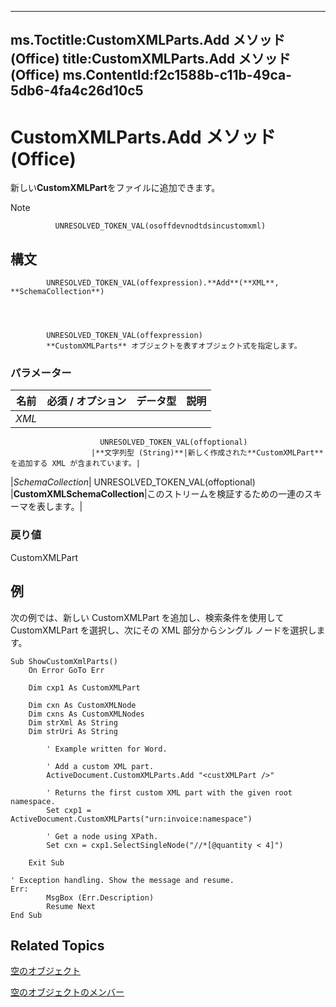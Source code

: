 

---
ms.Toctitle:CustomXMLParts.Add メソッド (Office)
title:CustomXMLParts.Add メソッド (Office)
ms.ContentId:f2c1588b-c11b-49ca-5db6-4fa4c26d10c5
---
# CustomXMLParts.Add メソッド (Office)




新しい**CustomXMLPart**をファイルに追加できます。

>[!NOTE]
>
              UNRESOLVED_TOKEN_VAL(osoffdevnodtdsincustomxml)
            





## 構文

            UNRESOLVED_TOKEN_VAL(offexpression).**Add**(**XML**, **SchemaCollection**)




            UNRESOLVED_TOKEN_VAL(offexpression)
            **CustomXMLParts** オブジェクトを表すオブジェクト式を指定します。

### パラメーター

|**名前**|**必須 / オプション**|**データ型**|**説明**|
|---|---|---|---|
|*XML*|
                        UNRESOLVED_TOKEN_VAL(offoptional)
                      |**文字列型 (String)**|新しく作成された**CustomXMLPart**を追加する XML が含まれています。|
|*SchemaCollection*|
                        UNRESOLVED_TOKEN_VAL(offoptional)
                      |**CustomXMLSchemaCollection**|このストリームを検証するための一連のスキーマを表します。|



### 戻り値
CustomXMLPart





## 例
次の例では、新しい CustomXMLPart を追加し、検索条件を使用して CustomXMLPart を選択し、次にその XML 部分からシングル ノードを選択します。

```vba
Sub ShowCustomXmlParts() 
    On Error GoTo Err 
 
    Dim cxp1 As CustomXMLPart 
 
    Dim cxn As CustomXMLNode 
    Dim cxns As CustomXMLNodes 
    Dim strXml As String 
    Dim strUri As String 
 
        ' Example written for Word. 
 
        ' Add a custom XML part. 
        ActiveDocument.CustomXMLParts.Add "<custXMLPart />" 
 
        ' Returns the first custom XML part with the given root namespace. 
        Set cxp1 = ActiveDocument.CustomXMLParts("urn:invoice:namespace")         
 
        ' Get a node using XPath.                              
        Set cxn = cxp1.SelectSingleNode("//*[@quantity < 4]")  
     
    Exit Sub 
                 
' Exception handling. Show the message and resume. 
Err: 
        MsgBox (Err.Description) 
        Resume Next 
End Sub
```




## Related Topics

[空のオブジェクト](98c1c58e-a08d-6304-8626-1e6705917da3.md)

[空のオブジェクトのメンバー](4e77b5ea-b73c-020f-4abf-25adc200de23.md)




